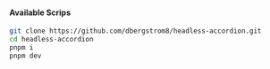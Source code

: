 #### Available Scrips
```bash
git clone https://github.com/dbergstrom8/headless-accordion.git
cd headless-accordion
pnpm i
pnpm dev
```
